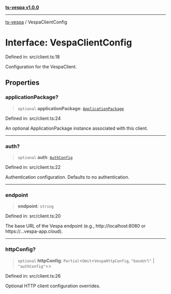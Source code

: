 [**ts-vespa v1.0.0**](../README.md)

***

[ts-vespa](../README.md) / VespaClientConfig

# Interface: VespaClientConfig

Defined in: src/client.ts:18

Configuration for the VespaClient.

## Properties

### applicationPackage?

> `optional` **applicationPackage**: [`ApplicationPackage`](../classes/ApplicationPackage.md)

Defined in: src/client.ts:24

An optional ApplicationPackage instance associated with this client.

***

### auth?

> `optional` **auth**: [`AuthConfig`](../type-aliases/AuthConfig.md)

Defined in: src/client.ts:22

Authentication configuration. Defaults to no authentication.

***

### endpoint

> **endpoint**: `string`

Defined in: src/client.ts:20

The base URL of the Vespa endpoint (e.g., http://localhost:8080 or https://<instance>.<tenant>.<region>.vespa-app.cloud).

***

### httpConfig?

> `optional` **httpConfig**: `Partial`\<`Omit`\<`VespaHttpConfig`, `"baseUrl"` \| `"authConfig"`\>\>

Defined in: src/client.ts:26

Optional HTTP client configuration overrides.
